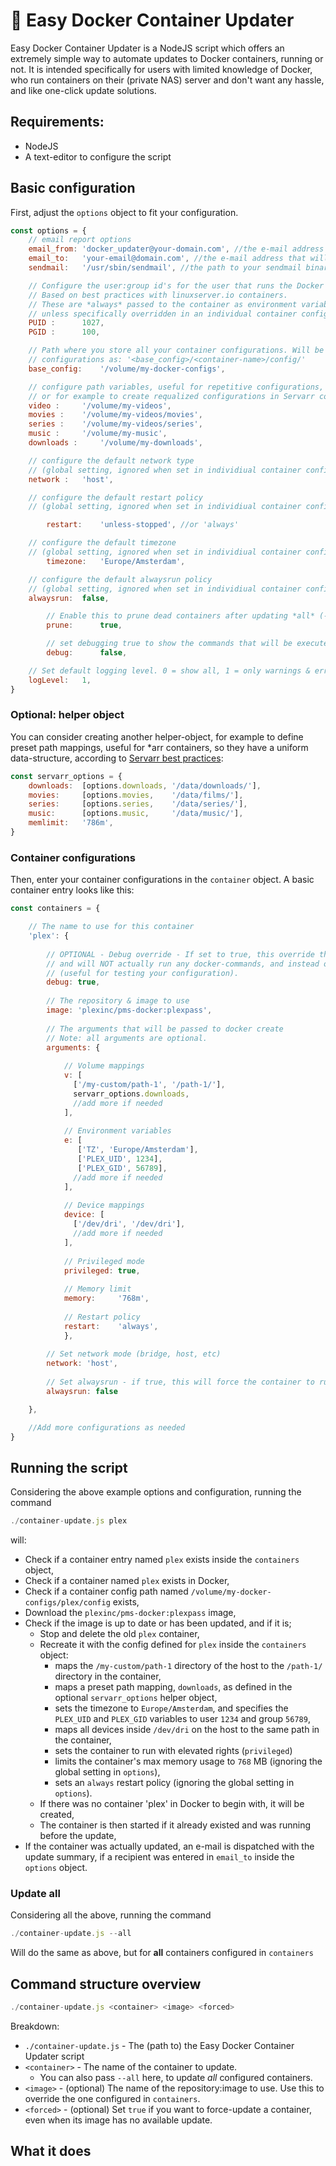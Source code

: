 # 🐳 Easy Docker Container Updater
Easy Docker Container Updater is a NodeJS script which offers an extremely simple way to automate updates to Docker containers, running or not. It is intended specifically for users with limited knowledge of Docker, who run containers on their (private NAS) server and don't want any hassle, and like one-click update solutions.

## Requirements:
- NodeJS
- A text-editor to configure the script

## Basic configuration
First, adjust the `options` object to fit your configuration.

```JavaScript
const options = {
	// email report options
	email_from:	'docker_updater@your-domain.com', //the e-mail address that will be used as a sender address for the update report
	email_to:	'your-email@domain.com', //the e-mail address that will receive the update report
	sendmail: 	'/usr/sbin/sendmail', //the path to your sendmail binary (you probably don't need to change this)

	// Configure the user:group id's for the user that runs the Docker containers here.
	// Based on best practices with linuxserver.io containers.
	// These are *always* passed to the container as environment variables,
	// unless specifically overridden in an individual container configuration
	PUID : 		1027,
	PGID : 		100,

	// Path where you store all your container configurations. Will be used to store
	// configurations as: '<base_config>/<container-name>/config/'
	base_config:	'/volume/my-docker-configs',

	// configure path variables, useful for repetitive configurations,
	// or for example to create requalized configurations in Servarr containers
	video : 	'/volume/my-videos',
	movies : 	'/volume/my-videos/movies',
	series : 	'/volume/my-videos/series',
	music : 	'/volume/my-music',
	downloads : 	'/volume/my-downloads',

	// configure the default network type
	// (global setting, ignored when set in individiual container configuration)
	network : 	'host',

	// configure the default restart policy
	// (global setting, ignored when set in individiual container configuration)

    	restart:	'unless-stopped', //or 'always'

	// configure the default timezone
	// (global setting, ignored when set in individiual container configuration)
    	timezone:	'Europe/Amsterdam',

	// configure the default alwaysrun policy
	// (global setting, ignored when set in individiual container configuration)
	alwaysrun:	false,

    	// Enable this to prune dead containers after updating *all* (--all)
    	prune:		true,

    	// set debugging true to show the commands that will be executed, but don't execute them
    	debug:		false,

	// Set default logging level. 0 = show all, 1 = only warnings & errors, 2 = only errors
	logLevel:	1, 
}
```

### Optional: helper object
You can consider creating another helper-object, for example to define preset path mappings, useful for *arr containers, so they have a uniform data-structure, according to [Servarr best practices](https://wiki.servarr.com/):

```JavaScript
const servarr_options = {
    downloads:  [options.downloads, '/data/downloads/'],
    movies:     [options.movies,    '/data/films/'],
    series:     [options.series,    '/data/series/'],
    music:      [options.music,     '/data/music/'],
    memlimit:   '786m',
}
```
### Container configurations
Then, enter your container configurations in the `container` object. A basic container entry looks like this:

```JavaScript
const containers = {

	// The name to use for this container
	'plex': {
	
	    // OPTIONAL - Debug override - If set to true, this override the global debug flag, specifically for this container,
	    // and will NOT actually run any docker-commands, and instead outputs the commands to the console
	    // (useful for testing your configuration).
	    debug: true, 
	
	    // The repository & image to use
	    image: 'plexinc/pms-docker:plexpass',
	
	    // The arguments that will be passed to docker create
	    // Note: all arguments are optional.
	    arguments: {
	
	        // Volume mappings
	        v: [ 
	          ['/my-custom/path-1', '/path-1/'],
	          servarr_options.downloads,
	          //add more if needed
	        ],
	
	        // Environment variables
	        e: [
	           ['TZ', 'Europe/Amsterdam'],
	           ['PLEX_UID', 1234],
	           ['PLEX_GID', 56789],
	          //add more if needed
	        ],
	
	        // Device mappings
	        device: [
	          ['/dev/dri', '/dev/dri'],
	          //add more if needed
	        ],
	
	        // Privileged mode
	        privileged: true,
	
	        // Memory limit
	        memory:     '768m',
	
	        // Restart policy
	        restart: 	'always',
			},
	
	    // Set network mode (bridge, host, etc)
	    network: 'host',
	
	    // Set alwaysrun - if true, this will force the container to run, even when it was stopped prior to updating
	    alwaysrun: false

	},

	//Add more configurations as needed
}
```

## Running the script

Considering the above example options and configuration, running the command

```JavaScript
./container-update.js plex
```

will:
- Check if a container entry named `plex` exists inside the `containers` object,
- Check if a container named `plex` exists in Docker,
- Check if a container config path named `/volume/my-docker-configs/plex/config` exists,
- Download the `plexinc/pms-docker:plexpass` image,
- Check if the image is up to date or has been updated, and if it is;
	- Stop and delete the old `plex` container,
	- Recreate it with the config defined for `plex` inside the `containers` object:
		- maps the `/my-custom/path-1` directory of the host to the `/path-1/` directory in the container,
		- maps a preset path mapping, `downloads`, as defined in the optional `servarr_options` helper object,
		- sets the timezone to `Europe/Amsterdam`, and specifies the `PLEX_UID` and `PLEX_GID` variables to user `1234` and group `56789`,
		- maps all devices inside `/dev/dri` on the host to the same path in the container,
		- sets the container to run with elevated rights (`privileged`)
		- limits the container's max memory usage to `768` MB (ignoring the global setting in `options`),
		- sets an `always` restart policy (ignoring the global setting in `options`).
	- If there was no container 'plex' in Docker to begin with, it will be created,
	- The container is then started if it already existed and was running before the update,
- If the container was actually updated, an e-mail is dispatched with the update summary, 
  if a recipient was entered in `email_to` inside the `options` object.

### Update all

Considering all the above, running the command

```JavaScript
./container-update.js --all
```

Will do the same as above, but for **all** containers configured in `containers`

## Command structure overview

```JavaScript
./container-update.js <container> <image> <forced>
```

Breakdown:
- `./container-update.js` - The (path to) the Easy Docker Container Updater script
- `<container>` - The name of the container to update.
  - You can also pass `--all` here, to update *all* configured containers.
- `<image>` - (optional) The name of the repository:image to use. Use this to override the one configured in `containers`.
- `<forced>` - (optional) Set `true` if you want to force-update a container, even when its image has no available update.


## What it does
